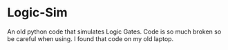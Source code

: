 # Logic-Sim
An old python code that simulates Logic Gates.
Code is so much broken so be careful when using.
I found that code on my old laptop.
